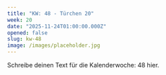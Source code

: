 ```yaml
---
title: "KW: 48 - Türchen 20"
week: 20
date: "2025-11-24T01:00:00.000Z"
opened: false
slug: kw-48
image: /images/placeholder.jpg
---
```


Schreibe deinen Text für die Kalenderwoche: 48 hier.
